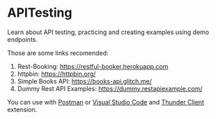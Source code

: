 # APITesting
Learn about API testing, practicing and creating examples using demo endpoints.

Those are some links recomended:
1. Rest-Booking: https://restful-booker.herokuapp.com 
2. httpbin: https://httpbin.org/ 
3. Simple Books API: https://books-api.glitch.me/
4. Dummy Rest API Examples: https://dummy.restapiexample.com/


You can use with <a href="https://www.postman.com/">Postman</a> or <a href="https://code.visualstudio.com/download">Visual Studio Code</a> and <a href="https://marketplace.visualstudio.com/items?itemName=rangav.vscode-thunder-client">Thunder Client</a> extension.
